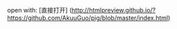 open with: [直接打开] (http://htmlpreview.github.io/?https://github.com/AkuuGuo/pig/blob/master/index.html)

